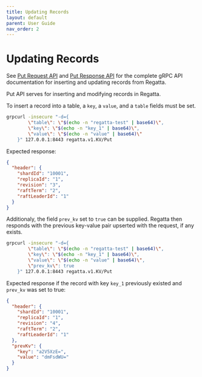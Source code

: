 ```yaml
---
title: Updating Records
layout: default
parent: User Guide
nav_order: 2
---
```


# Updating Records

See [Put Request API](/api/#regatta-v1-PutRequest) and [Put Response API](/api#regatta-v1-PutResponse)
for the complete gRPC API documentation for inserting and updating records from Regatta.

Put API serves for inserting and modifying records in Regatta.

To insert a record into a table, a `key`, a `value`, and a `table` fields must be set.

```bash
grpcurl -insecure "-d={
        \"table\": \"$(echo -n "regatta-test" | base64)\",
        \"key\": \"$(echo -n "key_1" | base64)\",
        \"value\": \"$(echo -n "value" | base64)\"
    }" 127.0.0.1:8443 regatta.v1.KV/Put
```

Expected response:

```json
{
  "header": {
    "shardId": "10001",
    "replicaId": "1",
    "revision": "3",
    "raftTerm": "2",
    "raftLeaderId": "1"
  }
}
```

Additionaly, the field `prev_kv` set to `true` can be supplied. Regatta then responds with
the previous key-value pair upserted with the request, if any exists.

```bash
grpcurl -insecure "-d={
        \"table\": \"$(echo -n "regatta-test" | base64)\",
        \"key\": \"$(echo -n "key_1" | base64)\",
        \"value\": \"$(echo -n "value" | base64)\",
        \"prev_kv\": true
    }" 127.0.0.1:8443 regatta.v1.KV/Put
```

Expected response if the record with key `key_1` previously existed
and `prev_kv` was set to true:

```json
{
  "header": {
    "shardId": "10001",
    "replicaId": "1",
    "revision": "4",
    "raftTerm": "2",
    "raftLeaderId": "1"
  },
  "prevKv": {
    "key": "a2V5XzE=",
    "value": "dmFsdWU="
  }
}
```
